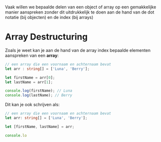 Vaak willen we bepaalde delen van een object of array op een gemakkelijke manier aanspreken zonder dit uitdrukkelijk te doen aan de hand van de dot notatie (bij objecten) en de index (bij arrays)

# Array Destructuring
Zoals je weet kan je aan de hand van de array index bepaalde elementen aanspreken van een **array**:
```ts
// een array die een voornaam en achternaam bevat
let arr : string[] = ['Luna', 'Berry'];

let firstName = arr[0];
let lastName = arr[1];

console.log(firstName); // Luna
console.log(lastName); // Berry
```

Dit kan je ook schrijven als:
```ts
// een array die een voornaam en achternaam bevat
let arr: string[] = ['Luna', 'Berry'];

let [firstName, lastName] = arr;

console.lo
```